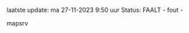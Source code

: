 laatste update: 
ma 27-11-2023  9:50   uur 
Status: FAALT - fout - 
<div class="service R">mapsrv</div>